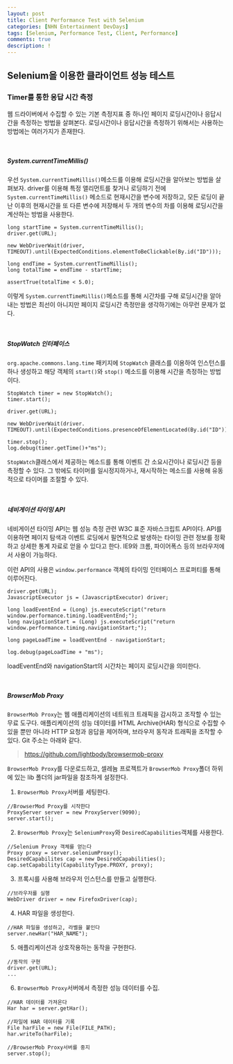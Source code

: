 ```yaml
---
layout: post
title: Client Performance Test with Selenium
categories: [NHN Entertainment DevDays]
tags: [Selenium, Performance Test, Client, Performance]
comments: true
description: !
---
```


## Selenium을 이용한 클라이언트 성능 테스트 ##

### Timer를 통한 응답 시간 측정 ###

웹 드라이버에서 수집할 수 있는 기본 측정지표 중 하나인 페이지 로딩시간이나 응답시간을 측정하는 방법을 살펴본다. 로딩시간이나 응답시간을 측정하기 위해서는 사용하는 방법에는 여러가지가 존재한다.

<br>

##### System.currentTimeMillis() #####

우선 `System.currentTimeMillis()`메소드를 이용해 로딩시간을 알아보는 방법을 살펴보자. driver를 이용해 특정 앨리먼트를 찾거나 로딩하기 전에 `System.currentTimeMillis()` 메소드로 현재시간을 변수에 저장하고, 모든 로딩이 끝난 이후의 현재시간을 또 다른 변수에 저장해서 두 개의 변수의 차를 이용해 로딩시간을 계산하는 방법을 사용한다.

```
long startTime = System.currentTimeMillis();
driver.get(URL);

new WebDriverWait(driver, TIMEOUT).until(ExpectedConditions.elementToBeClickable(By.id("ID")));

long endTime = System.currentTimeMillis();
long totalTime = endTime - startTime;

assertTrue(totalTime < 5.0);

```

이렇게 `System.currentTimeMillis()`메소드를 통해 시간차를 구해 로딩시간을 알아내는 방법은 최선이 아니지만 페이지 로딩시간 측정만을 생각하기에는 아무런 문제가 없다.

<br>

##### StopWatch 인터페이스 #####

`org.apache.commons.lang.time` 패키지에 `StopWatch` 클래스를 이용하여 인스턴스를 하나 생성하고 해당 객체의 `start()`와 `stop()` 메소드를 이용해 시간을 측정하는 방법이다.

```
StopWatch timer = new StopWatch();
timer.start();

driver.get(URL);

new WebDriverWait(driver. TIMEOUT).until(ExpectedConditions.presenceOfElementLocated(By.id("ID")));

timer.stop();
log.debug(timer.getTime()+"ms");
```
`StopWatch`클래스에서 제공하는 메소드를 통해 이벤트 간 소요시간이나 로딩시간 등을 측정할 수 있다. 그 밖에도 타이머를 일시정지하거나, 재시작하는 메소드를 사용해 유동적으로 타이머를 조절할 수 있다.

<br>

##### 네비게이션 타이밍 API #####

네비게이션 타이밍 API는 웹 성능 측정 관련 W3C 표준 자바스크립트 API이다. API를 이용하면 페이지 탐색과 이벤트 로딩에서 필연적으로 발생하는 타이밍 관련 정보를 정확하고 상세한 통계 자료로 얻을 수 있다고 한다. IE9와 크롬, 파이어폭스 등의 브라우저에서 사용이 가능하다.

이런 API의 사용은 `window.performance` 객체의 타이밍 인터페이스 프로퍼티를 통해 이루어진다.

```
driver.get(URL);
JavascriptExecutor js = (JavascriptExecutor) driver;

long loadEventEnd = (Long) js.executeScript("return window.performance.timing.loadEventEnd;");
long navigationStart = (Long) js.executeScript("return window.performance.timing.navigationStart;");

long pageLoadTime = loadEventEnd - navigationStart;

log.debug(pageLoadTime + "ms");
```

loadEventEnd와 navigationStart의 시간차는 페이지 로딩시간을 의미한다.

<br>

##### BrowserMob Proxy #####

`BrowserMob Proxy`는 웹 애플리케이션의 네트워크 트래픽을 감시하고 조작할 수 있는 무료 도구다. 애플리케이션의 성능 데이터를 HTML Archive(HAR) 형식으로 수집할 수 있을 뿐만 아니라 HTTP 요청과 응답을 제어하며, 브라우저 동작과 트래픽을 조작할 수 있다. Git 주소는 아래와 같다.

> https://github.com/lightbody/browsermob-proxy

`BrowserMob Proxy`를 다운로드하고, 셀레늄 프로젝트가 `BrowserMob Proxy`폴더 하위에 있는 lib 폴더의 jar파일을 참조하게 설정한다.

1. `BrowserMob Proxy`서버를 세팅한다.

```
//BrowserMod Proxy를 시작한다
ProxyServer server = new ProxyServer(9090);
server.start();
```

2. `BrowserMob Proxy`는 `SeleniumProxy`와 `DesiredCapabilities`객체를 사용한다.

```
//Selenium Proxy 객체를 얻는다
Proxy proxy = server.seleniumProxy();
DesiredCapabilites cap = new DesiredCapabilities();
cap.setCapability(CapabilityType.PROXY, proxy);
```

3. 프록시를 사용해 브라우저 인스턴스를 만들고 실행한다.

```
//브라우저를 실행
WebDriver driver = new FirefoxDriver(cap);
```

4. HAR 파일을 생성한다.

```
//HAR 파일을 생성하고, 라벨을 붙인다
server.newHar("HAR_NAME");
```

5. 애플리케이션과 상호작용하는 동작을 구현한다.

```
//동작의 구현
driver.get(URL);
...
```

6. `BrowserMob Proxy`서버에서 측정한 성능 데이터를 수집.

```
//HAR 데이터를 가져온다
Har har = server.getHar();

//파일에 HAR 데이터를 기록
File harFile = new File(FILE_PATH);
har.writeTo(harFile);

//BrowserMob Proxy서버를 중지
server.stop();
```
